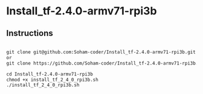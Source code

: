 # Install_tf-2.4.0-armv71-rpi3b

## Instructions

```diff prompt

git clone git@github.com:Soham-coder/Install_tf-2.4.0-armv71-rpi3b.git (recommended)
or 
git clone https://github.com/Soham-coder/Install_tf-2.4.0-armv71-rpi3b.git

cd Install_tf-2.4.0-armv71-rpi3b
chmod +x install_tf_2_4_0_rpi3b.sh
./install_tf_2_4_0_rpi3b.sh

```
